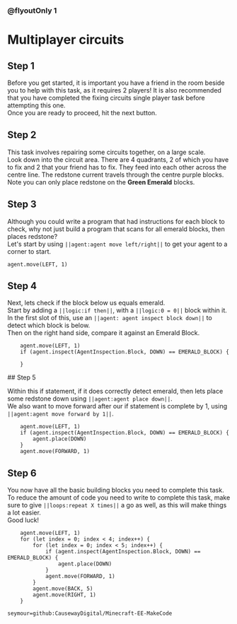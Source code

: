 ### @flyoutOnly 1


# Multiplayer circuits

## Step 1

Before you get started, it is important you have a friend in the room beside you to 
help with this task, as it requires 2 players!
It is also recommended that you have completed the fixing circuits single player 
task before attempting this one.   
Once you are ready to proceed, hit the next button.   

## Step 2

This task involves repairing some circuits together, on a large scale.   
Look down into the circuit area. There are 4 quadrants, 2 of which you have to fix
and 2 that your friend has to fix. They feed into each other across the centre line.
The redstone current travels through the centre purple blocks. 
Note you can only place redstone on the **Green Emerald** blocks.  


## Step 3

Although you could write a program that had instructions for each block to check, why
not just build a program that scans for all emerald blocks, then places redstone?   
Let's start by using ``||agent:agent move left/right||`` to get your agent to a corner to start.

```blocks
agent.move(LEFT, 1)
```

## Step 4

Next, lets check if the block below us equals emerald.  
Start by adding a ``||logic:if then||``, with a ``||logic:0 = 0||`` block within it.   
In the first slot of this, use an ``||agent: agent inspect block down||`` to detect which block is below.   
Then on the right hand side, compare it against an Emerald Block.

```blocks
    agent.move(LEFT, 1)
    if (agent.inspect(AgentInspection.Block, DOWN) == EMERALD_BLOCK) {

    }
```

## Step 5

Within this if statement, if it does correctly detect emerald, then lets place some redstone down using ``||agent:agent place down||``.   
We also want to move forward after our if statement is complete by 1, using ``||agent:agent move forward by 1||``.

```blocks
    agent.move(LEFT, 1)
    if (agent.inspect(AgentInspection.Block, DOWN) == EMERALD_BLOCK) {
        agent.place(DOWN)
    }
    agent.move(FORWARD, 1)
```

## Step 6

You now have all the basic building blocks you need to complete this task. To reduce the amount of code you need to write to
complete this task, make sure to give ``||loops:repeat X times||`` a go as well, as this will make things a lot easier.   
Good luck!


```ghost
    agent.move(LEFT, 1)
    for (let index = 0; index < 4; index++) {
        for (let index = 0; index < 5; index++) {
            if (agent.inspect(AgentInspection.Block, DOWN) == EMERALD_BLOCK) {
                agent.place(DOWN)
            }
            agent.move(FORWARD, 1)
        }
        agent.move(BACK, 5)
        agent.move(RIGHT, 1)
    }
```



```package
seymour=github:CausewayDigital/Minecraft-EE-MakeCode
```